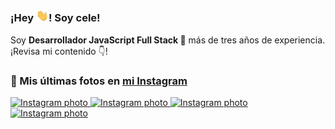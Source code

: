 <h3>¡Hey <img src="https://raw.githubusercontent.com/ABSphreak/ABSphreak/master/gifs/Hi.gif" width="20px" decondig="async">! Soy cele!</h3>

<p>Soy <strong>Desarrollador JavaScript Full Stack 🚀</strong> más de tres años de experiencia.<br />¡Revisa mi contenido 👇!</p>

### 📸 Mis últimas fotos en [mi Instagram](https://instagram.com/cele)


<a href='https://instagram.com/p/C1UpuSGLQiG' target='_blank'>
  <img width='20%' src='https://instagram.flba2-1.fna.fbcdn.net/v/t51.29350-15/412513918_1325803934584302_4400498733289087214_n.jpg?stp=dst-jpg_e15&_nc_ht=instagram.flba2-1.fna.fbcdn.net&_nc_cat=106&_nc_ohc=RXdrwKWe9wcAX8MTmOL&edm=APU89FABAAAA&ccb=7-5&oh=00_AfA_tXuJEMpFsPWtQj_shzDBjTvLpF0Z-x_gduNN3PKiXw&oe=660FE99D&_nc_sid=bc0c2c' alt='Instagram photo' />
</a>
<a href='https://instagram.com/p/CzMY3lzxgmx' target='_blank'>
  <img width='20%' src='https://instagram.flba2-1.fna.fbcdn.net/v/t51.29350-15/398916226_819142863293745_2426123683154743297_n.webp?stp=dst-jpg_e35&_nc_ht=instagram.flba2-1.fna.fbcdn.net&_nc_cat=109&_nc_ohc=VcvVkrFEgxEAX8HpS0L&edm=APU89FABAAAA&ccb=7-5&oh=00_AfBtZDCiM_SC1GeFGy1MCjT--EHOmt_7IfspYL_Co9doWA&oe=660FE88C&_nc_sid=bc0c2c' alt='Instagram photo' />
</a>
<a href='https://instagram.com/p/CygbQv4uqxM' target='_blank'>
  <img width='20%' src='https://instagram.flba2-1.fna.fbcdn.net/v/t51.29350-15/391525959_236593062741789_5868561716480810596_n.webp?stp=dst-jpg_e35&_nc_ht=instagram.flba2-1.fna.fbcdn.net&_nc_cat=109&_nc_ohc=OiyRGqm1EoEAX9v51iR&edm=APU89FABAAAA&ccb=7-5&oh=00_AfDAOcI05SwkL_Dw9i1_geUng5_ckWpAc2bP6_sklx-Q0w&oe=660FEEC8&_nc_sid=bc0c2c' alt='Instagram photo' />
</a>
<a href='https://instagram.com/p/CxTmOF6vN8M' target='_blank'>
  <img width='20%' src='https://instagram.flba2-1.fna.fbcdn.net/v/t51.29350-15/378565944_323878180141713_8920720304536029091_n.jpg?stp=dst-jpg_e15&_nc_ht=instagram.flba2-1.fna.fbcdn.net&_nc_cat=109&_nc_ohc=BfMABNW5eMoAX9-QOA7&edm=APU89FABAAAA&ccb=7-5&oh=00_AfAJ4mWEE01MQb75_K6MZpGZjV5CpjsgVBhdK8glUd5GBw&oe=660FE892&_nc_sid=bc0c2c' alt='Instagram photo' />
</a>

